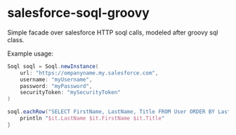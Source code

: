 # salesforce-soql-groovy
Simple facade over salesforce HTTP soql calls, modeled after groovy sql class.

Example usage:

```groovy
Soql soql = Soql.newInstance(
    url: "https://ompanyname.my.salesforce.com",
    username: "myUsername",
    password: "myPassword",
    securityToken: "mySecurityToken"
)

soql.eachRow("SELECT FirstName, LastName, Title FROM User ORDER BY LastName"){
    println "$it.LastName $it.FirstName $it.Title"
}

```
